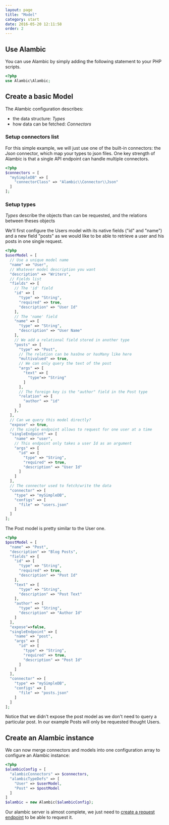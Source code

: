 ```yaml
---
layout: page
title: "Model"
category: start
date: 2016-05-20 12:11:58
order: 2
---
```


## Use Alambic

You can use Alambic by simply adding the following statement to your PHP scripts.

~~~php
<?php
use Alambic\Alambic;
~~~

## Create a basic Model

The Alambic configuration describes:

* the data structure: *Types*
* how data can be fetched: *Connectors*

### Setup connectors list

For this simple example, we will just use one of the built-in connectors: the *Json* connector, which map your types to json files.
One key strength of Alambic is that a single API endpoint can handle multiple connectors.

~~~php
<?php
$connectors = [
  "mySimpleDB" => [
    "connectorClass" => "Alambic\\Connector\\Json"
  ]
];
~~~

### Setup types

*Types* describe the objects than can be requested, and the relations between theses objects

We'll first configure the Users model with its native fields ("id" and "name") and a new field "posts" as we would like to be able to retrieve a user and his posts in one single request.

~~~php
<?php
$userModel = [
  // Use a unique model name
  "name" => "User",
  // Whatever model description you want
  "description" => "Writers",
  // Fields list
  "fields" => [
    // The 'id' field
    "id" => [
      "type" => "String",
      "required" => true,
      "description" => "User Id"
    ],
    // The 'name' field
    "name" => [
      "type" => "String",
      "description" => "User Name"
    ],
    // We add a relational field stored in another type
    "posts" => [
      "type" => "Post",
      // The relation can be hasOne or hasMany like here
      "multivalued" => true,
      // We can only query the text of the post
      "args" => [
        "text" => [
          "type"=> "String"
        ]
      ],
      // The foreign key is the "author" field in the Post type
      "relation" => [
        "author" => "id"
      ]
    },    
  ],
  // Can we query this model directly?
  "expose" => true,
  // The single endpoint allows to request for one user at a time
  "singleEndpoint" => [
    "name" => "user",
    // This endpoint only takes a user Id as an argument
    "args" => [
      "id" => [
        "type" => "String",
        "required" => true,
        "description" => "User Id"
      ]
    ]
  ],
  // The connector used to fetch/write the data
  "connector" => [
    "type" => "mySimpleDB",
    "configs" => [
      "file" => "users.json"
    ]
  ]
];
~~~

The Post model is pretty similar to the User one.

~~~php
<?php
$postModel = [
  "name" => "Post",
  "description" => "Blog Posts",
  "fields" => [
    "id" => [
      "type" => "String",
      "required" => true,
      "description" => "Post Id"
    ],
    "text" => [
      "type" => "String",
      "description" => "Post Text"
    ],
    "author" => [
      "type" => "String",
      "description" => "Author Id"
    ]   
  ],
  "expose"=>false,
  "singleEndpoint" => [
    "name" => "post",
    "args" => [
      "id" => [
        "type" => "String",
        "required" => true,
        "description" => "Post Id"
      ]
    ]
  ],
  "connector" => [
    "type" => "mySimpleDB",
    "configs" => [
      "file" => "posts.json"
    ]
  ]
];
~~~

Notice that we didn't expose the post model as we don't need to query a particular post. In our example Posts will only be requested thought Users.

## Create an Alambic instance

We can now merge connectors and models into one configuration array to configure an Alambic instance:

~~~php
<?php
$alambicConfig = [
  "alambicConnectors" => $connectors,
  "alambicTypeDefs" => [
    "User" => $userModel,
    "Post" => $postModel
  ]
]
$alambic = new Alambic($alambicConfig);
~~~

Our alambic server is almost complete, we just need to [create a  request endpoint](http://webtales.github.io/alambic/start/queries) to be able to request it.
